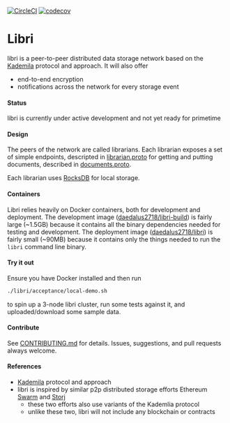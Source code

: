 [![CircleCI](https://circleci.com/gh/drausin/libri/tree/develop.svg?style=shield)](https://circleci.com/gh/drausin/libri) [![codecov](https://codecov.io/gh/drausin/libri/branch/develop/graph/badge.svg)](https://codecov.io/gh/drausin/libri)


# Libri

libri is a peer-to-peer distributed data storage network based on the 
[Kademila](https://pdos.csail.mit.edu/~petar/papers/maymounkov-kademlia-lncs.pdf) protocol and 
approach. It will also offer
- end-to-end encryption
- notifications across the network for every storage event

#### Status
libri is currently under active development and not yet ready for primetime


#### Design
The peers of the network are called librarians. Each librarian exposes a set of simple endpoints, 
descripted in [librarian.proto](https://github.com/drausin/libri/blob/develop/libri/librarian/api/librarian.proto) 
for getting and putting documents, described in [documents.proto](https://github.com/drausin/libri/blob/develop/libri/librarian/api/documents.proto).

Each librarian uses [RocksDB](https://github.com/facebook/rocksdb) for local storage.

#### Containers
Libri relies heavily on Docker containers, both for development and deployment. The development 
image ([daedalus2718/libri-build](https://hub.docker.com/r/daedalus2718/libri-build/)) is fairly large
(~1.5GB) because it contains all the binary dependencies needed for testing and development. The 
deployment image ([daedalus2718/libri](https://hub.docker.com/r/daedalus2718/libri/)) is fairly 
small (~90MB) because it contains only the things needed to run the `libri` command line binary.


#### Try it out
Ensure you have Docker installed and then run
```bash
./libri/acceptance/local-demo.sh
```
to spin up a 3-node libri cluster, run some tests against it, and uploaded/download some sample data.

#### Contribute
See [CONTRIBUTING.md](CONTRIBUTING.md) for details.  Issues, suggestions, and pull requests always welcome.

#### References
- [Kademila](https://pdos.csail.mit.edu/~petar/papers/maymounkov-kademlia-lncs.pdf) protocol and approach
- libri is inspired by similar p2p distributed storage efforts Ethereum [Swarm](https://blog.ethereum.org/2016/12/15/swarm-alpha-public-pilot-basics-swarm/) and [Storj](https://storj.io/)
	- these two efforts also use variants of the Kademlia protocol
	- unlike these two, libri will not include any blockchain or contracts
